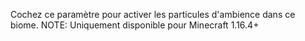 Cochez ce paramètre pour activer les particules d'ambience dans ce biome.
NOTE: Uniquement disponible pour Minecraft 1.16.4+